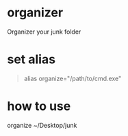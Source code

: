 # organizer
Organizer your junk folder

# set alias

> alias organize="/path/to/cmd.exe"


# how to use

organize ~/Desktop/junk 

